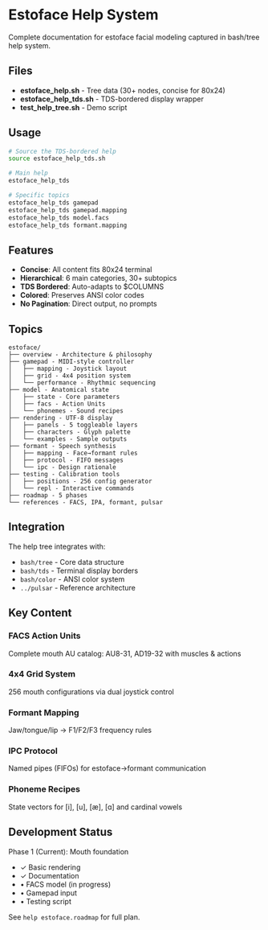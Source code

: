 # Estoface Help System

Complete documentation for estoface facial modeling captured in bash/tree help system.

## Files

- **estoface_help.sh** - Tree data (30+ nodes, concise for 80x24)
- **estoface_help_tds.sh** - TDS-bordered display wrapper
- **test_help_tree.sh** - Demo script

## Usage

```bash
# Source the TDS-bordered help
source estoface_help_tds.sh

# Main help
estoface_help_tds

# Specific topics
estoface_help_tds gamepad
estoface_help_tds gamepad.mapping
estoface_help_tds model.facs
estoface_help_tds formant.mapping
```

## Features

- **Concise**: All content fits 80x24 terminal
- **Hierarchical**: 6 main categories, 30+ subtopics
- **TDS Bordered**: Auto-adapts to $COLUMNS
- **Colored**: Preserves ANSI color codes
- **No Pagination**: Direct output, no prompts

## Topics

```
estoface/
├── overview - Architecture & philosophy
├── gamepad - MIDI-style controller
│   ├── mapping - Joystick layout
│   ├── grid - 4x4 position system
│   └── performance - Rhythmic sequencing
├── model - Anatomical state
│   ├── state - Core parameters
│   ├── facs - Action Units
│   └── phonemes - Sound recipes
├── rendering - UTF-8 display
│   ├── panels - 5 toggleable layers
│   ├── characters - Glyph palette
│   └── examples - Sample outputs
├── formant - Speech synthesis
│   ├── mapping - Face→formant rules
│   ├── protocol - FIFO messages
│   └── ipc - Design rationale
├── testing - Calibration tools
│   ├── positions - 256 config generator
│   └── repl - Interactive commands
├── roadmap - 5 phases
└── references - FACS, IPA, formant, pulsar
```

## Integration

The help tree integrates with:
- `bash/tree` - Core data structure
- `bash/tds` - Terminal display borders
- `bash/color` - ANSI color system
- `../pulsar` - Reference architecture

## Key Content

### FACS Action Units
Complete mouth AU catalog: AU8-31, AD19-32 with muscles & actions

### 4x4 Grid System
256 mouth configurations via dual joystick control

### Formant Mapping
Jaw/tongue/lip → F1/F2/F3 frequency rules

### IPC Protocol
Named pipes (FIFOs) for estoface→formant communication

### Phoneme Recipes
State vectors for [i], [u], [æ], [ɑ] and cardinal vowels

## Development Status

Phase 1 (Current): Mouth foundation
- ✓ Basic rendering
- ✓ Documentation
- • FACS model (in progress)
- • Gamepad input
- • Testing script

See `help estoface.roadmap` for full plan.
